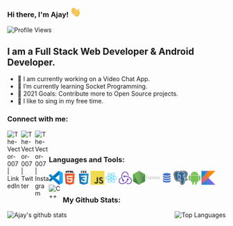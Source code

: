 ### Hi there, I'm Ajay! <img src="https://github.com/ABSphreak/ABSphreak/blob/master/gifs/Hi.gif" width="25px">
![Profile Views](https://komarev.com/ghpvc/?username=your-The-Vector-007)
<!-- ![visitors](https://visitor-badge.laobi.icu/badge?page_id=The-Vector-007.The-Vector-007) -->

## I am a Full Stack Web Developer & Android Developer.

- 🔭 I am currently working on a Video Chat App.
- 🌱 I’m currently learning Socket Programming.
- 🥅 2021 Goals: Contribute more to Open Source projects.
- 🎵 I like to sing in my free time. 

### Connect with me:

[<img align="left" alt="The-Vector-007 | LinkedIn" width="32px" src="https://image.flaticon.com/icons/png/512/1400/1400486.png" />][linkedin]
[<img align="left" alt="The-Vector-007 | Twitter" width="32px" src="https://image.flaticon.com/icons/png/512/1177/1177491.png" />][twitter]
[<img align="left" alt="The-Vector-007 | Instagram" width="32px" src="https://image.flaticon.com/icons/png/512/1177/1177585.png" />][instagram]

<br />
<br />
 
### Languages and Tools:

<img align="left" alt="Visual Studio Code" width="32px" src="https://raw.githubusercontent.com/github/explore/80688e429a7d4ef2fca1e82350fe8e3517d3494d/topics/visual-studio-code/visual-studio-code.png" />
<img align="left" alt="HTML5" width="32px" src="https://raw.githubusercontent.com/github/explore/80688e429a7d4ef2fca1e82350fe8e3517d3494d/topics/html/html.png" />
<img align="left" alt="CSS3" width="32px" src="https://raw.githubusercontent.com/github/explore/80688e429a7d4ef2fca1e82350fe8e3517d3494d/topics/css/css.png" />
<img align="left" alt="JavaScript" width="32px" src="https://raw.githubusercontent.com/github/explore/80688e429a7d4ef2fca1e82350fe8e3517d3494d/topics/javascript/javascript.png" />
<img align="left" alt="React" width="32px" src="https://raw.githubusercontent.com/github/explore/80688e429a7d4ef2fca1e82350fe8e3517d3494d/topics/react/react.png" />
<img align="left" alt="Redux" width="32px" src="https://raw.githubusercontent.com/github/explore/80688e429a7d4ef2fca1e82350fe8e3517d3494d/topics/redux/redux.png" />
<img align="left" alt="Node.js" width="32px" src="https://raw.githubusercontent.com/github/explore/80688e429a7d4ef2fca1e82350fe8e3517d3494d/topics/nodejs/nodejs.png" />
<img align="left" alt="Express.js" width="32px" src="https://raw.githubusercontent.com/github/explore/80688e429a7d4ef2fca1e82350fe8e3517d3494d/topics/express/express.png" />
<img align="left" alt="SQL" width="32px" src="https://raw.githubusercontent.com/github/explore/80688e429a7d4ef2fca1e82350fe8e3517d3494d/topics/sql/sql.png" />
<img align="left" alt="PostgreSQL" width="32px" src="https://raw.githubusercontent.com/github/explore/80688e429a7d4ef2fca1e82350fe8e3517d3494d/topics/postgresql/postgresql.png" />
<img align="left" alt="Android" width="32px" src="https://raw.githubusercontent.com/github/explore/80688e429a7d4ef2fca1e82350fe8e3517d3494d/topics/android/android.png" />
<img align="left" alt="Kotlin" width="32px" src="https://raw.githubusercontent.com/github/explore/80688e429a7d4ef2fca1e82350fe8e3517d3494d/topics/kotlin/kotlin.png" />
<img align="left" alt="C++" width="32px" src="https://cdn.worldvectorlogo.com/logos/c.svg" />

<br />
<br />

 ### My Github Stats:
 
<p float="left">
<img  align = "left"  src="https://github-readme-stats-the-vector-007.vercel.app/api?username=The-Vector-007&count_private=true&show_icons=true&theme=material-palenight" alt="Ajay's github stats" />
<img align = "right"  src="https://github-readme-stats-the-vector-007.vercel.app/api/top-langs/?username=The-Vector-007&theme=tokyonight&hide=css" alt="Top Languages" />
</p>

[linkedin]: https://www.linkedin.com/in/ajay-singh-007
[twitter]: https://twitter.com/Aj_Singh007
[instagram]: https://www.instagram.com/aj_singh7777
